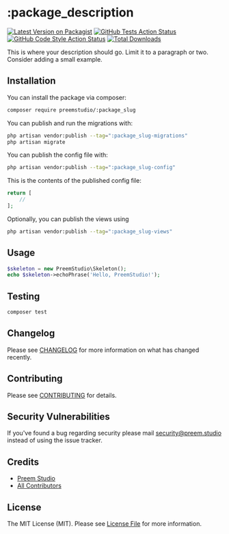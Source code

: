 # :package_description

[![Latest Version on Packagist](https://img.shields.io/packagist/v/preemstudio/:package_slug.svg?style=flat-square)](https://packagist.org/packages/preemstudio/:package_slug)
[![GitHub Tests Action Status](https://img.shields.io/github/actions/workflow/status/preemstudio/:package_slug/run-tests.yml?branch=main&label=tests&style=flat-square)](https://github.com/preemstudio/:package_slug/actions?query=workflow%3Arun-tests+branch%3Amain)
[![GitHub Code Style Action Status](https://img.shields.io/github/actions/workflow/status/preemstudio/:package_slug/fix-php-code-style-issues.yml?branch=main&label=code%20style&style=flat-square)](https://github.com/preemstudio/:package_slug/actions?query=workflow%3A"Fix+PHP+code+style+issues"+branch%3Amain)
[![Total Downloads](https://img.shields.io/packagist/dt/preemstudio/:package_slug.svg?style=flat-square)](https://packagist.org/packages/preemstudio/:package_slug)

This is where your description should go. Limit it to a paragraph or two. Consider adding a small example.

## Installation

You can install the package via composer:

```bash
composer require preemstudio/:package_slug
```

You can publish and run the migrations with:

```bash
php artisan vendor:publish --tag=":package_slug-migrations"
php artisan migrate
```

You can publish the config file with:

```bash
php artisan vendor:publish --tag=":package_slug-config"
```

This is the contents of the published config file:

```php
return [
    //
];
```

Optionally, you can publish the views using

```bash
php artisan vendor:publish --tag=":package_slug-views"
```

## Usage

```php
$skeleton = new PreemStudio\Skeleton();
echo $skeleton->echoPhrase('Hello, PreemStudio!');
```

## Testing

```bash
composer test
```

## Changelog

Please see [CHANGELOG](CHANGELOG.md) for more information on what has changed recently.

## Contributing

Please see [CONTRIBUTING](CONTRIBUTING.md) for details.

## Security Vulnerabilities

If you've found a bug regarding security please mail [security@preem.studio](mailto:security@preem.studio) instead of using the issue tracker.

## Credits

- [Preem Studio](https://github.com/PreemStudio)
- [All Contributors](../../contributors)

## License

The MIT License (MIT). Please see [License File](LICENSE.md) for more information.
